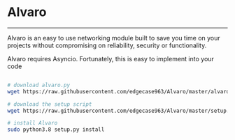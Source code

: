 ﻿# Alvaro
---

Alvaro is an easy to use networking module built to save you time on your projects without compromising on reliability, security or functionality.

Alvaro requires Asyncio. Fortunately, this is easy to implement into your code


```bash

# download alvaro.py
wget https://raw.githubusercontent.com/edgecase963/Alvaro/master/alvaro.py -O alvaro.py

# download the setup script
wget https://raw.githubusercontent.com/edgecase963/Alvaro/master/setup.py -O setup.py

# install Alvaro
sudo python3.8 setup.py install

```
